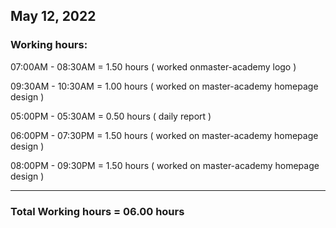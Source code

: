 ## May 12, 2022
### Working hours:

07:00AM - 08:30AM     = 1.50 hours ( worked onmaster-academy logo )

09:30AM - 10:30AM     = 1.00 hours ( worked on master-academy homepage design )

05:00PM - 05:30AM     = 0.50 hours ( daily report )

06:00PM - 07:30PM     = 1.50 hours ( worked on master-academy homepage design )

08:00PM - 09:30PM     = 1.50 hours ( worked on master-academy homepage design )

----------------------------------------

### Total Working hours = 06.00 hours 